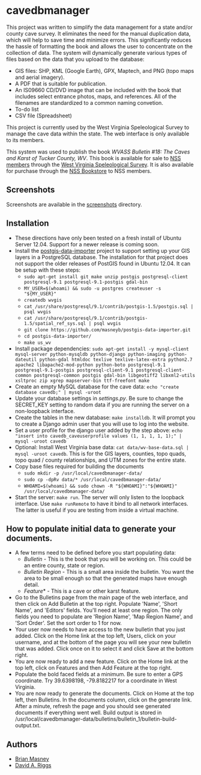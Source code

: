 # cavedbmanager

This project was written to simplify the data management for a state
and/or county cave survey. It eliminates the need for the manual
duplication data, which will help to save time and minimize errors.
This significantly reduces the hassle of formatting the book and
allows the user to concentrate on the collection of data. The
system will dynamically generate various types of files based on
the data that you upload to the database:

* GIS files: SHP, KML (Google Earth), GPX, Maptech, and PNG
  (topo maps and aerial imagery).
* A PDF that is suitable for publication.
* An IS09660 CD/DVD image that can be included with the book that
  includes select entrance photos, maps, and references. All of the
  filenames are standardized to a common naming convetion.
* To-do list
* CSV file (Spreadsheet)

This project is currently used by the West Virginia Speleological Survey
to manage the cave data within the state. The web interface is only
available to its members.

This system was used to publish the book _WVASS Bulletin #18: The
Caves and Karst of Tucker County, WV_. This book is available for
sale to [NSS members](http://caves.org/) through the
[West Virginia Speleological Survey](http://www.wvass.org/publications.html).
It is also available for purchase through the
[NSS Bookstore](https://bookstore.caves.org/index.php?mode=store&submode=showitem&itemnumber=01-0687)
to NSS members.


## Screenshots

Screenshots are available in the [screenshots](screenshots) directory.


## Installation

* These directions have only been tested on a fresh install of Ubuntu
  Server 12.04. Support for a newer release is coming soon.
* Install the [postgis-data-importer](https://github.com/masneyb/postgis-data-importer)
  project to support setting up your GIS layers in a PostgreSQL database. The
  installation for that project does not support the older releases of PostGIS
  found in Ubuntu 12.04. It can be setup with these steps:
  * `sudo apt-get install git make unzip postgis postgresql-client postgresql-9.1 postgresql-9.1-postgis gdal-bin`
  * `MY_USER=$(whoami) && sudo -u postgres createuser -s "${MY_USER}"`
  * `createdb wvgis`
  * `cat /usr/share/postgresql/9.1/contrib/postgis-1.5/postgis.sql | psql wvgis`
  * `cat /usr/share/postgresql/9.1/contrib/postgis-1.5/spatial_ref_sys.sql | psql wvgis`
  * `git clone https://github.com/masneyb/postgis-data-importer.git`
  * `cd postgis-data-importer/`
  * `make us_wv`
* Install package dependencies: `sudo apt-get install -y mysql-client mysql-server python-mysqldb python-django python-imaging python-dateutil python-gdal htmldoc texlive texlive-latex-extra python2.7 apache2 libapache2-mod-python python-boto postgresql-9.1 postgresql-9.1-postgis postgresql-client-9.1 postgresql-client-common postgresql-common postgis gdal-bin libgeotiff2 libxml2-utils xsltproc zip xgrep mapserver-bin ttf-freefont make`
* Create an empty MySQL database for the cave data:
  `echo "create database cavedb;" | mysql -uroot`
* Update your database settings in _settings.py_. Be sure to change
  the SECRET_KEY setting to random data if you are running the server
  on a non-loopback interface.
* Create the tables in the new database: `make installdb`. It will prompt you
  to create a Django admin user that you will use to log into the website.
* Set a user profile for the django user added by the step above:
  `echo "insert into cavedb_caveuserprofile values (1, 1, 1, 1, 1);" | mysql -uroot cavedb`
* Optional: Install West Virginia base data:
  `cat data/wv-base-data.sql | mysql -uroot cavedb`. This is for the
  GIS layers, counties, topo quads, topo quad / county relationships, and UTM
  zones for the entire state.
* Copy base files required for building the documents
  * `sudo mkdir -p /usr/local/cavedbmanager-data/`
  * `sudo cp -dpRv data/* /usr/local/cavedbmanager-data/`
  * `WHOAMI=$(whoami) && sudo chown -R "${WHOAMI}":"${WHOAMI}" /usr/local/cavedbmanager-data/`
* Start the server: `make run`. The server will only listen to the
  loopback interface. Use `make runRemote` to have it bind to
  all network interfaces. The latter is useful if you are testing
  from inside a virtual machine.

## How to populate initial data to generate your documents.

* A few terms need to be defined before you start populating data:
  * _Bulletin_ - This is the book that you will be working on.
    This could be an entire county, state or region.
  * _Bulletin Region_ - This is a small area inside the bulletin.
    You want the area to be small enough so that the generated maps
    have enough detail.
  * _Feature_* - This is a cave or other karst feature.
* Go to the Bulletins page from the main page of the web interface,
  and then click on Add Bulletin at the top right. Populate 'Name',
  'Short Name', and 'Editors' fields. You'll need at least one
  region. The only fields you need to populate are 'Region Name',
  'Map Region Name', and 'Sort Order'. Set the sort order to 1 for
  now.
* Your user now needs to have access to the new bulletin that you
  just added. Click on the Home link at the top left, Users, 
  click on your username, and at the bottom of the page you will see
  your new bulletin that was added. Click once on it to select it
  and click Save at the bottom right.
* You are now ready to add a new feature. Click on the Home link at the
  top left, click on Features and then Add Feature at the top right.
* Populate the bold faced fields at a minimum. Be sure to enter a
  GPS coordinate. Try 39.6398198, -79.8182217 for a coordinate in
  West Virginia.
* You are now ready to generate the documents. Click on Home at the
  top left, then Bulletins. In the documents column, click on the
  generate link. After a minute, refresh the page and you should
  see generated documents if everything went well. Build output is
  stored in
  /usr/local/cavedbmanager-data/bulletins/bulletin_1/bulletin-build-output.txt.

## Authors

* [Brian Masney](https://github.com/masneyb)
* [David A. Riggs](https://github.com/riggsd)

